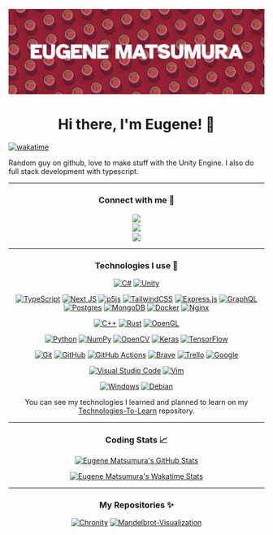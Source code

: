 [![Banner](images/eugene.png)](https://github.com/SushiWaUmai)

<h1 align="center">
Hi there, I'm Eugene! 👋
</h1>

[![wakatime](https://wakatime.com/badge/user/8cc0a80a-7a1a-448c-8c5e-742ed9a33792.svg)](https://wakatime.com/@SushiWaUmai)

Random guy on github, love to make stuff with the Unity Engine. I also do full stack development with typescript.

---

<div align="center">

### Connect with me 🤝

<div>
<div>
<img src="https://img.shields.io/badge/SushiWaUmai%235351-%237289DA.svg?style=for-the-badge&logo=discord&logoColor=white" align="center" height="24px">

</div>
<div>
<a href="https://www.instagram.com/eugenematsumura/"><img src="https://img.shields.io/badge/eugenematsumura-%23E4405F.svg?style=for-the-badge&logo=Instagram&logoColor=white" align="center" height="24px"></a>
</div>
<div>
<a href="https://twitter.com/EugeneMatsumur1"><img src="https://img.shields.io/badge/EugeneMatsumur1-%231DA1F2.svg?style=for-the-badge&logo=Twitter&logoColor=white" align="center" height="24px"></a>
</div>
</div>

---

### Technologies I use 📱

[![C#](https://img.shields.io/badge/c%23-%23239120.svg?style=for-the-badge&logo=c-sharp&logoColor=white)](https://docs.microsoft.com/en-us/dotnet/csharp/)
[![Unity](https://img.shields.io/badge/unity-%23000000.svg?style=for-the-badge&logo=unity&logoColor=white)](https://unity.com/)

[![TypeScript](https://img.shields.io/badge/typescript-%23007ACC.svg?style=for-the-badge&logo=typescript&logoColor=white)](https://www.typescriptlang.org/)
[![Next JS](https://img.shields.io/badge/Next-black?style=for-the-badge&logo=next.js&logoColor=white)](https://nextjs.org/)
[![p5js](https://img.shields.io/badge/p5.js-ED225D?style=for-the-badge&logo=p5.js&logoColor=FFFFFF)](https://p5js.org/)
[![TailwindCSS](https://img.shields.io/badge/tailwindcss-%2338B2AC.svg?style=for-the-badge&logo=tailwind-css&logoColor=white)](https://tailwindcss.com/)
[![Express.js](https://img.shields.io/badge/express.js-%23404d59.svg?style=for-the-badge&logo=express&logoColor=%2361DAFB)](https://expressjs.com/)
[![GraphQL](https://img.shields.io/badge/-GraphQL-E10098?style=for-the-badge&logo=graphql&logoColor=white)](https://graphql.org/)
[![Postgres](https://img.shields.io/badge/postgres-%23316192.svg?style=for-the-badge&logo=postgresql&logoColor=white)](https://www.postgresql.org/)
[![MongoDB](https://img.shields.io/badge/MongoDB-%234ea94b.svg?style=for-the-badge&logo=mongodb&logoColor=white)](https://www.mongodb.com/)
[![Docker](https://img.shields.io/badge/docker-%230db7ed.svg?style=for-the-badge&logo=docker&logoColor=white)](https://www.docker.com/)
[![Nginx](https://img.shields.io/badge/nginx-%23009639.svg?style=for-the-badge&logo=nginx&logoColor=white)](https://www.nginx.com/)

[![C++](https://img.shields.io/badge/c++-%2300599C.svg?style=for-the-badge&logo=c%2B%2B&logoColor=white)](https://www.cplusplus.com/)
[![Rust](https://img.shields.io/badge/rust-%23000000.svg?style=for-the-badge&logo=rust&logoColor=white)](https://www.rust-lang.org/)
[![OpenGL](https://img.shields.io/badge/OpenGL-%23FFFFFF.svg?style=for-the-badge&logo=opengl)](https://www.opengl.org/)

[![Python](https://img.shields.io/badge/python-3670A0?style=for-the-badge&logo=python&logoColor=ffdd54)](https://www.python.org/)
[![NumPy](https://img.shields.io/badge/numpy-%23013243.svg?style=for-the-badge&logo=numpy&logoColor=white)](https://numpy.org/)
[![OpenCV](https://img.shields.io/badge/opencv-%23white.svg?style=for-the-badge&logo=opencv&logoColor=white)](https://opencv.org/)
[![Keras](https://img.shields.io/badge/Keras-%23D00000.svg?style=for-the-badge&logo=Keras&logoColor=white)](https://keras.io/)
[![TensorFlow](https://img.shields.io/badge/TensorFlow-%23FF6F00.svg?style=for-the-badge&logo=TensorFlow&logoColor=white)](https://www.tensorflow.org/)

[![Git](https://img.shields.io/badge/git-%23F05033.svg?style=for-the-badge&logo=git&logoColor=white)](https://git-scm.com/)
[![GitHub](https://img.shields.io/badge/github-%23121011.svg?style=for-the-badge&logo=github&logoColor=white)](https://github.com/)
[![GitHub Actions](https://img.shields.io/badge/githubactions-%232671E5.svg?style=for-the-badge&logo=githubactions&logoColor=white)](https://github.com/features/actions)
[![Brave](https://img.shields.io/badge/Brave-FB542B?style=for-the-badge&logo=Brave&logoColor=white)](https://brave.com/)
[![Trello](https://img.shields.io/badge/Trello-%23026AA7.svg?style=for-the-badge&logo=Trello&logoColor=white)](https://trello.com/)
[![Google](https://img.shields.io/badge/google-4285F4?style=for-the-badge&logo=google&logoColor=white)](https://www.google.com/)

[![Visual Studio Code](https://img.shields.io/badge/Visual%20Studio%20Code-0078d7.svg?style=for-the-badge&logo=visual-studio-code&logoColor=white)](https://code.visualstudio.com/)
[![Vim](https://img.shields.io/badge/VIM-%2311AB00.svg?style=for-the-badge&logo=vim&logoColor=white)](https://www.vim.org/)

[![Windows](https://img.shields.io/badge/Windows-0078D6?style=for-the-badge&logo=windows&logoColor=white)](https://www.microsoft.com/en-us/windows)
[![Debian](https://img.shields.io/badge/Debian-D70A53?style=for-the-badge&logo=debian&logoColor=white)](https://www.debian.org/)

You can see my technologies I learned and planned to learn on my [Technologies-To-Learn](https://github.com/SushiWaUmai/Technologies-To-Learn) repository.

---

### Coding Stats 📈

[![Eugene Matsumura's GitHub Stats](https://github-readme-stats.vercel.app/api?username=SushiWaUmai&show_icons=true&count_private=true&theme=radical)](https://github.com/SushiWaUmai)

<!-- [![Top Languages](https://github-readme-stats.vercel.app/api/top-langs?username=SushiWaUmai&layout=compact&theme=radical)](https://github.com/SushiWaUmai) -->

[![Eugene Matsumura's Wakatime Stats](https://github-readme-stats.vercel.app/api/wakatime?username=SushiWaUmai&layout=compact&theme=radical)](https://wakatime.com/@SushiWaUmai)

---

### My Repositories ✨

[![Chronity](https://github-readme-stats.vercel.app/api/pin/?username=SushiWaUmai&repo=Chronity&theme=radical)](https://github.com/SushiWaUmai/Chronity)
[![Mandelbrot-Visualization](https://github-readme-stats.vercel.app/api/pin/?username=SushiWaUmai&repo=Mandelbrot-Visualization&theme=radical)](https://github.com/SushiWaUmai/Mandelbrot-Visualization)

</div>
